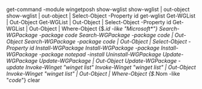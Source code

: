 get-command -module wingetposh
show-wglist
show-wglist | out-object
show-wglist | out-object | Select-Object -Property id
get-wglist
Get-WGList | Out-Object
Get-WGList | Out-Object | Select-Object -Property id
Get-WGList | Out-Object | Where-Object {$_.id -like "Microsoft*"}
Search-WGPackage -package code
Search-WGPackage -package code | Out-Object
Search-WGPackage -package code | Out-Object | Select-Object -Property id
Install-WGPackage
Install-WGPackage -package 
Install-WGPackage -package notepad -install
Uninstall-WGPackage 
Update-WGPackage
Update-WGPackage | Out-Object
Update-WGPackage -update
Invoke-Winget "winget list"
Invoke-Winget "winget list" | Out-Object
Invoke-Winget "winget list" | Out-Object | Where-Object {$_.Nom -like "*code*"}
clear



